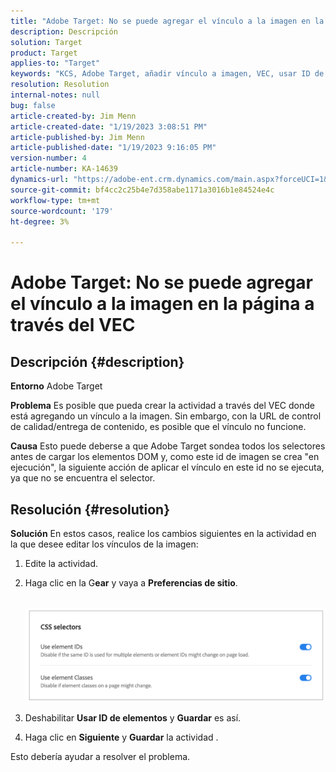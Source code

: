 ```yaml
---
title: "Adobe Target: No se puede agregar el vínculo a la imagen en la página a través del VEC"
description: Descripción
solution: Target
product: Target
applies-to: "Target"
keywords: "KCS, Adobe Target, añadir vínculo a imagen, VEC, usar ID de elementos"
resolution: Resolution
internal-notes: null
bug: false
article-created-by: Jim Menn
article-created-date: "1/19/2023 3:08:51 PM"
article-published-by: Jim Menn
article-published-date: "1/19/2023 9:16:05 PM"
version-number: 4
article-number: KA-14639
dynamics-url: "https://adobe-ent.crm.dynamics.com/main.aspx?forceUCI=1&pagetype=entityrecord&etn=knowledgearticle&id=7834022c-0b98-ed11-aad1-6045bd0065f9"
source-git-commit: bf4cc2c25b4e7d358abe1171a3016b1e84524e4c
workflow-type: tm+mt
source-wordcount: '179'
ht-degree: 3%

---
```


# Adobe Target: No se puede agregar el vínculo a la imagen en la página a través del VEC

## Descripción {#description}


<b>Entorno</b>
Adobe Target

<b>Problema</b>
Es posible que pueda crear la actividad a través del VEC donde está agregando un vínculo a la imagen.
Sin embargo, con la URL de control de calidad/entrega de contenido, es posible que el vínculo no funcione.

<b>Causa</b>
Esto puede deberse a que Adobe Target sondea todos los selectores antes de cargar los elementos DOM y, como este id de imagen se crea &quot;en ejecución&quot;, la siguiente acción de aplicar el vínculo en este id no se ejecuta, ya que no se encuentra el selector.


## Resolución {#resolution}


<b>Solución</b>
En estos casos, realice los cambios siguientes en la actividad en la que desee editar los vínculos de la imagen:

1. Edite la actividad.
2. Haga clic en la G<b>ear</b> y vaya a <b>Preferencias de sitio</b>.

       ![](assets/0154a0e2-0b98-ed11-aad1-6045bd0065f9.png)






































3. Deshabilitar <b>Usar ID de elementos</b> y <b>Guardar</b> es así.
4. Haga clic en <b>Siguiente</b> y <b>Guardar</b> la actividad .


Esto debería ayudar a resolver el problema.
